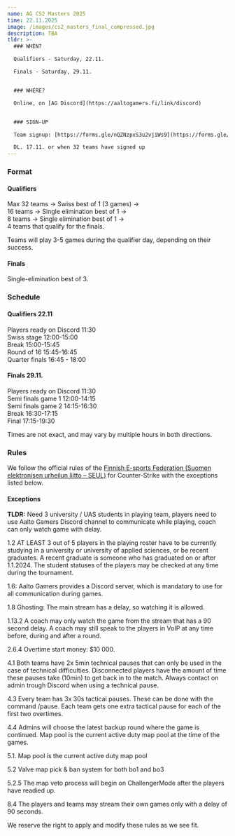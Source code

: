 ```yaml
---
name: AG CS2 Masters 2025
time: 22.11.2025
image: /images/cs2_masters_final_compressed.jpg
description: TBA
tldr: >-
  ### WHEN?

  Qualifiers - Saturday, 22.11.   

  Finals - Saturday, 29.11.  


  ### WHERE?

  Online, on [AG Discord](https://aaltogamers.fi/link/discord)


  ### SIGN-UP

  Team signup: [https://forms.gle/nQZNzpxS3u2vjiWs9](https://forms.gle/nQZNzpxS3u2vjiWs9)  

  DL. 17.11. or when 32 teams have signed up
---
```

### Format
#### Qualifiers
Max 32 teams → Swiss best of 1 (3 games) →  
16 teams → Single elimination best of 1 →  
8 teams → Single elimination best of 1 →  
4 teams that qualify for the finals.  

Teams will play 3-5 games during the qualifier day, depending on their success.

#### Finals

Single-elimination best of 3.

### Schedule  
#### Qualifiers 22.11

Players ready on Discord 11:30  
Swiss stage 12:00-15:00  
Break 15:00-15:45  
Round of 16 15:45-16:45  
Quarter finals 16:45 - 18:00  

#### Finals 29.11.
Players ready on Discord 11:30  
Semi finals game 1 12:00-14:15  
Semi finals game 2 14:15-16:30  
Break 16:30-17:15  
Final 17:15-19:30  

Times are not exact, and may vary by multiple hours in both directions.  

### Rules


We follow the official rules of the [Finnish E-sports Federation (Suomen elektronisen urheilun liitto – SEUL)](https://seul.fi/e-urheilu/pelisaannot/turnaussaannot-cs2/) for Counter-Strike with the exceptions listed below.

#### Exceptions

**TLDR:** Need 3 university / UAS students in playing team, players need to use Aalto Gamers Discord channel to communicate while playing, coach can only watch game with delay.  

1.2 AT LEAST 3 out of 5 players in the playing roster have to be currently studying in a university or university of applied sciences, or be recent graduates. A recent graduate is someone who has graduated on or after 1.1.2024. The student statuses of the players may be checked at any time during the tournament.  

1.6: Aalto Gamers provides a Discord server, which is mandatory to use for all communication during games.  

1.8 Ghosting: The main stream has a delay, so watching it is allowed.  

1.13.2 A coach may only watch the game from the stream that has a 90 second delay. A coach may still speak to the players in VoIP at any time before, during and after a round.  

2.6.4 Overtime start money: $10 000.  

4.1 Both teams have 2x 5min technical pauses that can only be used in the case of technical difficulties. Disconnected players have the amount of time these pauses take (10min) to get back in to the match. Always contact on admin trough Discord when using a technical pause.  

4.3 Every team has 3x 30s tactical pauses. These can be done with the command /pause. Each team gets one extra tactical pause for each of the first two overtimes.  

4.4 Admins will choose the latest backup round where the game is continued. Map pool is the current active duty map pool at the time of the games.  

5.1. Map pool is the current active duty map pool  

5.2 Valve map pick & ban system for both bo1 and bo3  

5.2.5 The map veto process will begin on ChallengerMode after the players have readied up.  

8.4 The players and teams may stream their own games only with a delay of 90 seconds.    

We reserve the right to apply and modify these rules as we see fit.  
